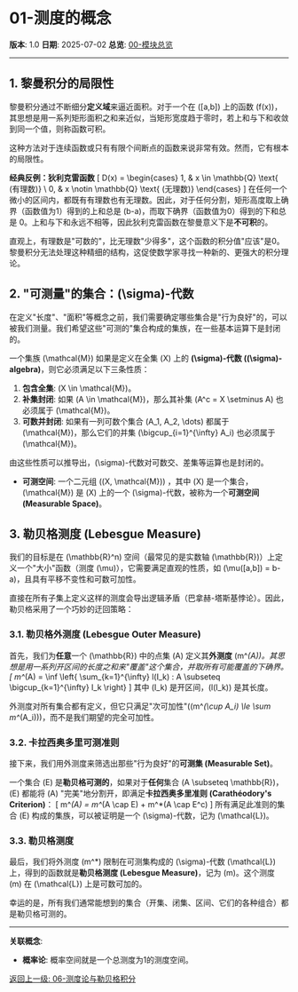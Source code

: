 # 01-测度的概念

**版本**: 1.0
**日期**: 2025-07-02
**总览**: [00-模块总览](./00-模块总览.md)

---

## 1. 黎曼积分的局限性

黎曼积分通过不断细分**定义域**来逼近面积。对于一个在 \([a,b]\) 上的函数 \(f(x)\)，其思想是用一系列矩形面积之和来近似，当矩形宽度趋于零时，若上和与下和收敛到同一个值，则称函数可积。

这种方法对于连续函数或只有有限个间断点的函数来说非常有效。然而，它有根本的局限性。

**经典反例：狄利克雷函数**
\[ D(x) = \begin{cases} 1, & x \in \mathbb{Q} \text{ (有理数)} \\ 0, & x \notin \mathbb{Q} \text{ (无理数)} \end{cases} \]
在任何一个微小的区间内，都既有有理数也有无理数。因此，对于任何分割，矩形高度取上确界（函数值为1）得到的上和总是 \(b-a\)，而取下确界（函数值为0）得到的下和总是 0。上和与下和永远不相等，因此狄利克雷函数在黎曼意义下是**不可积**的。

直观上，有理数是"可数的"，比无理数"少得多"，这个函数的积分值"应该"是0。黎曼积分无法处理这种精细的结构，这促使数学家寻找一种新的、更强大的积分理论。

## 2. "可测量"的集合：\(\sigma\)-代数

在定义"长度"、"面积"等概念之前，我们需要确定哪些集合是"行为良好"的，可以被我们测量。我们希望这些"可测的"集合构成的集族，在一些基本运算下是封闭的。

一个集族 \(\mathcal{M}\) 如果是定义在全集 \(X\) 上的 **\(\sigma\)-代数 (\(\sigma\)-algebra)**，则它必须满足以下三条性质：
1.  **包含全集**: \(X \in \mathcal{M}\)。
2.  **补集封闭**: 如果 \(A \in \mathcal{M}\)，那么其补集 \(A^c = X \setminus A\) 也必须属于 \(\mathcal{M}\)。
3.  **可数并封闭**: 如果有一列可数个集合 \(A_1, A_2, \dots\) 都属于 \(\mathcal{M}\)，那么它们的并集 \(\bigcup_{i=1}^{\infty} A_i\) 也必须属于 \(\mathcal{M}\)。

由这些性质可以推导出，\(\sigma\)-代数对可数交、差集等运算也是封闭的。
- **可测空间**: 一个二元组 \((X, \mathcal{M})\) ，其中 \(X\) 是一个集合，\(\mathcal{M}\) 是 \(X\) 上的一个 \(\sigma\)-代数，被称为一个**可测空间 (Measurable Space)**。

## 3. 勒贝格测度 (Lebesgue Measure)

我们的目标是在 \(\mathbb{R}^n\) 空间（最常见的是实数轴 \(\mathbb{R}\)）上定义一个"大小"函数（测度 \(\mu\)），它需要满足直观的性质，如 \(\mu([a,b]) = b-a\)，且具有平移不变性和可数可加性。

直接在所有子集上定义这样的测度会导出逻辑矛盾（巴拿赫-塔斯基悖论）。因此，勒贝格采用了一个巧妙的迂回策略：

### 3.1. 勒贝格外测度 (Lebesgue Outer Measure)

首先，我们为**任意**一个 \(\mathbb{R}\) 中的点集 \(A\) 定义其**外测度** \(m^*(A)\)。其思想是用一系列开区间的长度之和来"覆盖"这个集合，并取所有可能覆盖的下确界。
\[ m^*(A) = \inf \left\{ \sum_{k=1}^{\infty} l(I_k) : A \subseteq \bigcup_{k=1}^{\infty} I_k \right\} \]
其中 \(I_k\) 是开区间，\(l(I_k)\) 是其长度。

外测度对所有集合都有定义，但它只满足"次可加性"(\(m^*(\cup A_i) \le \sum m^*(A_i)\))，而不是我们期望的完全可加性。

### 3.2. 卡拉西奥多里可测准则

接下来，我们用外测度来筛选出那些"行为良好"的**可测集 (Measurable Set)**。

一个集合 \(E\) 是**勒贝格可测的**，如果对于**任何**集合 \(A \subseteq \mathbb{R}\)，\(E\) 都能将 \(A\) "完美"地分割开，即满足**卡拉西奥多里准则 (Carathéodory's Criterion)**：
\[ m^*(A) = m^*(A \cap E) + m^*(A \cap E^c) \]
所有满足此准则的集合 \(E\) 构成的集族，可以被证明是一个 \(\sigma\)-代数，记为 \(\mathcal{L}\)。

### 3.3. 勒贝格测度

最后，我们将外测度 \(m^*\) 限制在可测集构成的 \(\sigma\)-代数 \(\mathcal{L}\) 上，得到的函数就是**勒贝格测度 (Lebesgue Measure)**，记为 \(m\)。这个测度 \(m\) 在 \(\mathcal{L}\) 上是可数可加的。

幸运的是，所有我们通常能想到的集合（开集、闭集、区间、它们的各种组合）都是勒贝格可测的。

---
**关联概念**:
- **概率论**: 概率空间就是一个总测度为1的测度空间。

[返回上一级: 06-测度论与勒贝格积分](./00-模块总览.md) 